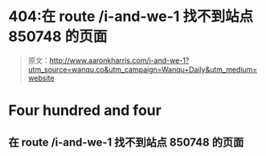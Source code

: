 # 404:在 route /i-and-we-1 找不到站点 850748 的页面

> 原文：<http://www.aaronkharris.com/i-and-we-1?utm_source=wanqu.co&utm_campaign=Wanqu+Daily&utm_medium=website>

# Four hundred and four

## 在 route /i-and-we-1 找不到站点 850748 的页面
